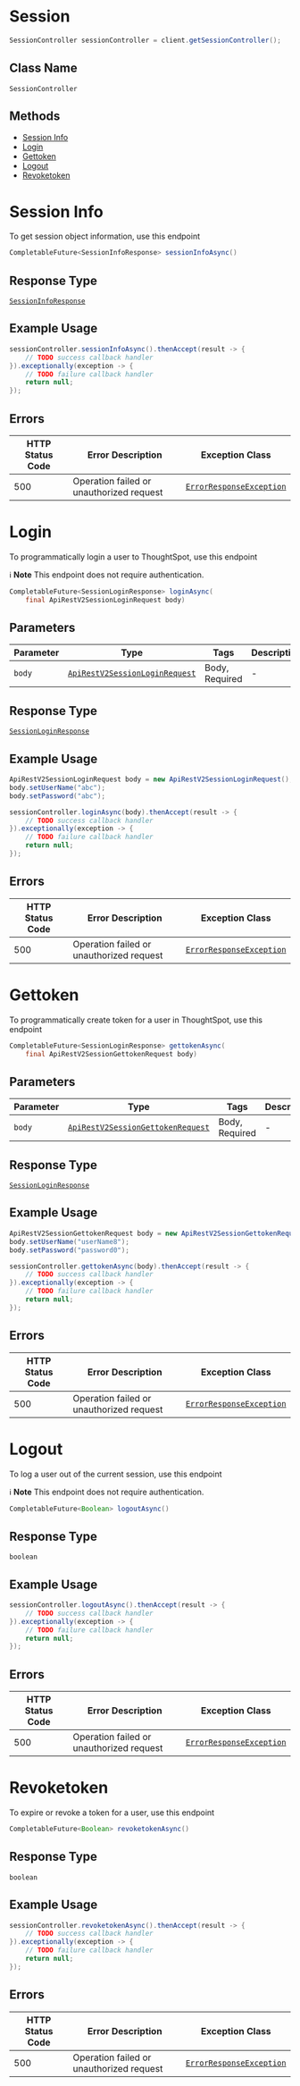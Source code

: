 # Session

```java
SessionController sessionController = client.getSessionController();
```

## Class Name

`SessionController`

## Methods

* [Session Info](/doc/controllers/session.md#session-info)
* [Login](/doc/controllers/session.md#login)
* [Gettoken](/doc/controllers/session.md#gettoken)
* [Logout](/doc/controllers/session.md#logout)
* [Revoketoken](/doc/controllers/session.md#revoketoken)


# Session Info

To get session object information, use this endpoint

```java
CompletableFuture<SessionInfoResponse> sessionInfoAsync()
```

## Response Type

[`SessionInfoResponse`](/doc/models/session-info-response.md)

## Example Usage

```java
sessionController.sessionInfoAsync().thenAccept(result -> {
    // TODO success callback handler
}).exceptionally(exception -> {
    // TODO failure callback handler
    return null;
});
```

## Errors

| HTTP Status Code | Error Description | Exception Class |
|  --- | --- | --- |
| 500 | Operation failed or unauthorized request | [`ErrorResponseException`](/doc/models/error-response-exception.md) |


# Login

To programmatically login a user to ThoughtSpot, use this endpoint

:information_source: **Note** This endpoint does not require authentication.

```java
CompletableFuture<SessionLoginResponse> loginAsync(
    final ApiRestV2SessionLoginRequest body)
```

## Parameters

| Parameter | Type | Tags | Description |
|  --- | --- | --- | --- |
| `body` | [`ApiRestV2SessionLoginRequest`](/doc/models/api-rest-v2-session-login-request.md) | Body, Required | - |

## Response Type

[`SessionLoginResponse`](/doc/models/session-login-response.md)

## Example Usage

```java
ApiRestV2SessionLoginRequest body = new ApiRestV2SessionLoginRequest();
body.setUserName("abc");
body.setPassword("abc");

sessionController.loginAsync(body).thenAccept(result -> {
    // TODO success callback handler
}).exceptionally(exception -> {
    // TODO failure callback handler
    return null;
});
```

## Errors

| HTTP Status Code | Error Description | Exception Class |
|  --- | --- | --- |
| 500 | Operation failed or unauthorized request | [`ErrorResponseException`](/doc/models/error-response-exception.md) |


# Gettoken

To programmatically create token for a user in ThoughtSpot, use this endpoint

```java
CompletableFuture<SessionLoginResponse> gettokenAsync(
    final ApiRestV2SessionGettokenRequest body)
```

## Parameters

| Parameter | Type | Tags | Description |
|  --- | --- | --- | --- |
| `body` | [`ApiRestV2SessionGettokenRequest`](/doc/models/api-rest-v2-session-gettoken-request.md) | Body, Required | - |

## Response Type

[`SessionLoginResponse`](/doc/models/session-login-response.md)

## Example Usage

```java
ApiRestV2SessionGettokenRequest body = new ApiRestV2SessionGettokenRequest();
body.setUserName("userName8");
body.setPassword("password0");

sessionController.gettokenAsync(body).thenAccept(result -> {
    // TODO success callback handler
}).exceptionally(exception -> {
    // TODO failure callback handler
    return null;
});
```

## Errors

| HTTP Status Code | Error Description | Exception Class |
|  --- | --- | --- |
| 500 | Operation failed or unauthorized request | [`ErrorResponseException`](/doc/models/error-response-exception.md) |


# Logout

To log a user out of the current session, use this endpoint

:information_source: **Note** This endpoint does not require authentication.

```java
CompletableFuture<Boolean> logoutAsync()
```

## Response Type

`boolean`

## Example Usage

```java
sessionController.logoutAsync().thenAccept(result -> {
    // TODO success callback handler
}).exceptionally(exception -> {
    // TODO failure callback handler
    return null;
});
```

## Errors

| HTTP Status Code | Error Description | Exception Class |
|  --- | --- | --- |
| 500 | Operation failed or unauthorized request | [`ErrorResponseException`](/doc/models/error-response-exception.md) |


# Revoketoken

To expire or revoke a token for a user, use this endpoint

```java
CompletableFuture<Boolean> revoketokenAsync()
```

## Response Type

`boolean`

## Example Usage

```java
sessionController.revoketokenAsync().thenAccept(result -> {
    // TODO success callback handler
}).exceptionally(exception -> {
    // TODO failure callback handler
    return null;
});
```

## Errors

| HTTP Status Code | Error Description | Exception Class |
|  --- | --- | --- |
| 500 | Operation failed or unauthorized request | [`ErrorResponseException`](/doc/models/error-response-exception.md) |

